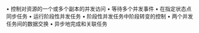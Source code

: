 • 控制对资源的一个或多个副本的并发访问
• 等待多个并发事件
• 在指定状态点同步任务
• 运行阶段性并发任务
• 阶段性并发任务中阶段转变的控制
• 两个并发任务间的数据交换
• 异步地完成和关联任务